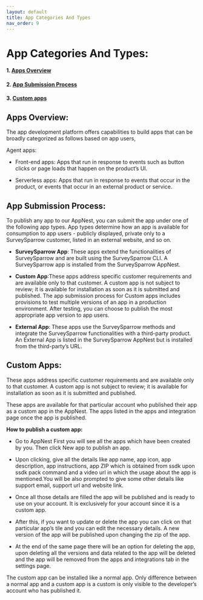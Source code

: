 ```yaml
---
layout: default
title: App Categories And Types
nav_order: 9
---
```



# **App Categories And Types:**


#### 1. [Apps Overview](#apps-overview)
#### 2. [App Submission Process](#app-submission-process)
#### 3. [Custom apps](#custom-apps)



## **Apps Overview:**

The app development platform offers capabilities to build apps that can be broadly categorized as follows based on app users,

Agent apps:

- Front-end apps: Apps that run in response to events such as button clicks or page loads that happen on the product’s UI.

- Serverless apps: Apps that run in response to events that occur in the product, or events that occur in an external product or service.

## **App Submission Process:**

To publish any app to our AppNest, you can submit the app under one of the following app types. App types determine how an app is available for consumption to app users - publicly displayed, private only to a SurveySparrow customer, listed in an external website, and so on.

- **SurveySparrow App**: These apps extend the functionalities of SurveySparrow and are built using the SurveySparrow CLI. A SurveySparrow app is installed from the SurveySparrow AppNest. 

- **Custom App**:These apps address specific customer requirements and are available only to that customer. A custom app is not subject to review; it is available for installation as soon as it is submitted and published. The app submission process for Custom apps includes provisions to test multiple versions of an app in a production environment. After testing, you can choose to publish the most appropriate app version to app users. 

- **External App**: These apps use the SurveySparrow methods and integrate the SurveySparrow functionalities with a third-party product. An External App is listed in the SurveySparrow AppNest but is installed from the third-party’s URL.

## **Custom Apps:**

These apps address specific customer requirements and are available only to that customer. A custom app is not subject to review; it is available for installation as soon as it is submitted and published. 

These apps are available for that particular account who published their app as a custom app in the AppNest. The apps listed in the apps and integration page once the app is published.

**How to publish a custom app:**

- Go to AppNest First you will see all the apps which have been created by you. Then click New app to publish an app.

- Upon clicking, give all the details like app name, app icon, app description, app instructions, app ZIP which is obtained from ssdk upon ssdk pack command and a video url in which the usage about the app is mentioned.You will be also prompted to give some other details like support email, support url and website link.

- Once all those details are filled the app will be published and is ready to use on your account. It is exclusively for your account since it is a custom app.

- After this, if you want to update or delete the app you can click on that particular app’s tile and you can edit the necessary details. A new version of the app will be published upon changing the zip of the app.

- At the end of the same page there will be an option for deleting the app, upon deleting all the versions and data related to the app will be deleted and the app will be removed from the apps and integrations tab in the settings page.


The custom app can be installed like a normal app. Only difference between a normal app and a custom app is a custom is only visible to the developer’s account who has published it. 



